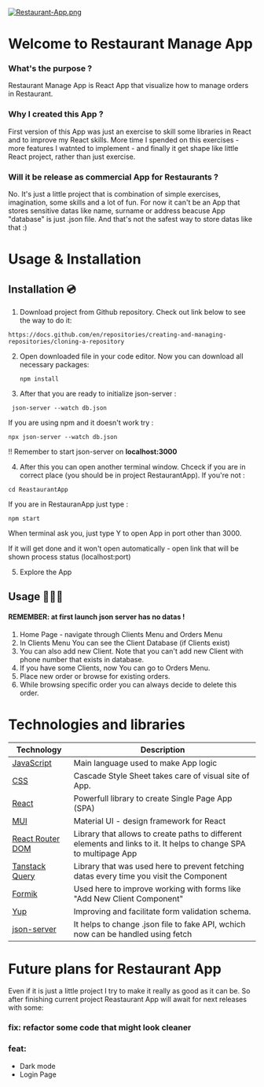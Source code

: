 [![Restaurant-App.png](https://i.postimg.cc/cLR5Cgj2/Restaurant-App.png)](https://postimg.cc/CRK461ws)

# Welcome to Restaurant Manage App

### What's the purpose ?
Restaurant Manage App is React App that visualize how to manage orders in Restaurant.


### Why I created this App ?
First version of this App was just an exercise to skill some libraries in React and to improve my React skills.
More time I spended on this exercises - more features I watnted to implement - and finally it get shape like little React project, rather than just exercise.

### Will it be release as commercial App for Restaurants ?
No. It's just a little project that is combination of simple exercises, imagination, some skills and a lot of fun. 
For now it can't be an App that stores sensitive datas like name, surname or address beacuse App "database" is just .json file. And that's not the safest way to store datas like that :)

# Usage & Installation 

## Installation 💿

1. Download project from Github repository. Check out link below to see the way to do it:
```link
https://docs.github.com/en/repositories/creating-and-managing-repositories/cloning-a-repository
```
2. Open downloaded file in your code editor. Now you can download all necessary packages:
    ```
    npm install
    ```


3. After that you are ready to initialize json-server :
```
 json-server --watch db.json
```

If you are using npm and it doesn't work try :
```
npx json-server --watch db.json
```

!! Remember to start json-server on **localhost:3000** 

4. After this you can open another terminal window. Chceck if you are in correct place (you should be in project RestaurantApp). If you're not :
```
cd ReastaurantApp
```
If you are in RestauranApp just type : 
```
npm start 
```

When terminal ask you, just type Y to open App in port  other than 3000.

If it will get done and it won't open automatically - open link that will be shown process status (localhost:port)


5. Explore the App

## Usage 🧑🏼‍🍳

#### REMEMBER: at first launch json server has no datas !

1. Home Page - navigate through Clients Menu and Orders Menu
2. In Clients Menu You can see the Client Database (if Clients exist)
3. You can also add new Client. Note that you can't add new Client with phone number that exists in database.
4. If you have some Clients, now You can go to Orders Menu.
5. Place new order or browse for existing orders.
6. While browsing specific order you can always decide to delete this order.


# Technologies and libraries

| Technology | Description |
|------------|------------|
|[JavaScript](https://www.javascript.com/)| Main language used to make App logic|
|[CSS](https://css-tricks.com/)| Cascade Style Sheet takes care of visual site of App.|
|[React](https://pl.reactjs.org/)| Powerfull library to create Single Page App (SPA) |
|[MUI](https://mui.com/)| Material UI - design framework for React |
|[React Router DOM](https://reactrouter.com/en/main)| Library that allows to create paths to different elements and links to it. It helps to change SPA to multipage App|
|[Tanstack Query](https://tanstack.com/query/v4)| Library that was used here to prevent fetching datas every time you visit the Component|
|[Formik](https://tanstack.com/query/v4)|Used here to improve working with forms like "Add New Client Component"|
|[Yup](https://www.npmjs.com/package/yup)|Improving and facilitate form validation schema.|
|[json-server](https://www.npmjs.com/package/json-server)|It helps to change .json file to fake API, wchich now can be handled using fetch|



# Future plans for Restaurant App
Even if it is just a little project I try to make it really as good as it can be. So after finishing current project Reastaurant App will await for next releases with some:

### fix: refactor some code that might look cleaner 
### feat:
- Dark mode
- Login Page